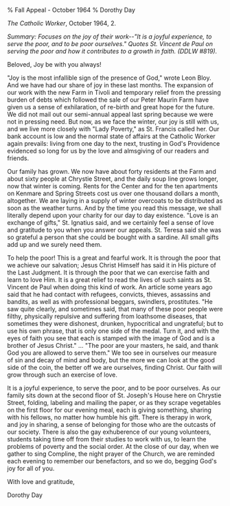 % Fall Appeal - October 1964
% Dorothy Day

*The Catholic Worker*, October 1964, 2.

*Summary: Focuses on the joy of their work--"It is a joyful experience,
to serve the poor, and to be poor ourselves." Quotes St. Vincent de Paul
on serving the poor and how it contributes to a growth in faith. (DDLW
\#819).*

Beloved, Joy be with you always!

"Joy is the most infallible sign of the presence of God," wrote Leon
Bloy. And we have had our share of joy in these last months. The
expansion of our work with the new Farm in Tivoli and temporary relief
from the pressing burden of debts which followed the sale of our Peter
Maurin Farm have given us a sense of exhilaration, of re-birth and great
hope for the future. We did not mail out our semi-annual appeal last
spring because we were not in pressing need. But now, as we face the
winter, our joy is still with us, and we live more closely with "Lady
Poverty," as St. Francis called her. Our bank account is low and the
normal state of affairs at the Catholic Worker again prevails: living
from one day to the next, trusting in God's Providence evidenced so long
for us by the love and almsgiving of our readers and friends.

Our family has grown. We now have about forty residents at the Farm and
about sixty people at Chrystie Street, and the daily soup line grows
longer, now that winter is coming. Rents for the Center and for the ten
apartments on Kenmare and Spring Streets cost us over one thousand
dollars a month, altogether. We are laying in a supply of winter
overcoats to be distributed as soon as the weather turns. And by the
time you read this message, we shall literally depend upon your charity
for our day to day existence. "Love is an exchange of gifts," St.
Ignatius said, and we certainly feel a sense of love and gratitude to
you when you answer our appeals. St. Teresa said she was so grateful a
person that she could be bought with a sardine. All small gifts add up
and we surely need them.

To help the poor! This is a great and fearful work. It is through the
poor that we achieve our salvation; Jesus Christ Himself has said it in
His picture of the Last Judgment. It is through the poor that we can
exercise faith and learn to love Him. It is a great relief to read the
lives of such saints as St. Vincent de Paul when doing this kind of
work. An article some years ago said that he had contact with refugees,
convicts, thieves, assassins and bandits, as well as with professional
beggars, swindlers, prostitutes. "He saw quite clearly, and sometimes
said, that many of these poor people were filthy, physically repulsive
and suffering from loathsome diseases, that sometimes they were
dishonest, drunken, hypocritical and ungrateful; but to use his own
phrase, that is only one side of the medal. Turn it, and with the eyes
of faith you see that each is stamped with the image of God and is a
brother of Jesus Christ." … "The poor are your masters, he said, and
thank God you are allowed to serve them." We too see in ourselves our
measure of sin and decay of mind and body, but the more we can look at
the good side of the coin, the better off we are ourselves, finding
Christ. Our faith will grow through such an exercise of love.

It is a joyful experience, to serve the poor, and to be poor ourselves.
As our family sits down at the second floor of St. Joseph's House here
on Chrystie Street, folding, labeling and mailing the paper, or as they
scrape vegetables on the first floor for our evening meal, each is
giving something, sharing with his fellows, no matter how humble his
gift. There is therapy in work, and joy in sharing, a sense of belonging
for those who are the outcasts of our society. There is also the gay
exhuberence of our young volunteers, students taking time off from their
studies to work with us, to learn the problems of poverty and the social
order. At the close of our day, when we gather to sing Compline, the
night prayer of the Church, we are reminded each evening to remember our
benefactors, and so we do, begging God's joy for all of you.

With love and gratitude,

Dorothy Day

